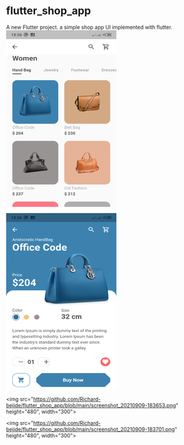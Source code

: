 # flutter_shop_app

A new Flutter project.
a simple shop app UI implemented with flutter.
<img src="https://github.com/Richard-bejide/flutter_shop_app/blob/main/Screenshot_20210909-183633.png" height=480, width=300>
                                                                                                                                  
<img src="https://github.com/Richard-bejide/flutter_shop_app/blob/main/screenshot_20210909-183644.png" height=480, width=300>

<img src="https://github.com/Richard-bejide/flutter_shop_app/blob/main/screenshot_20210909-183653.png" height="480", width="300">
                                                                                                                                  
<img src="https://github.com/Richard-bejide/flutter_shop_app/blob/main/screenshot_20210909-183701.png" height="480", width="300">
        
